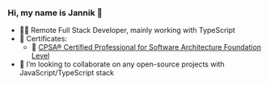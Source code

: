 ### Hi, my name is Jannik 👋

- :pouting_man: Remote Full Stack Developer, mainly working with TypeScript<br/>
- 🔭 Certificates:
  - :blue_book: [CPSA® Certified Professional for Software Architecture Foundation Level](https://www.isaqb.org/certifications/cpsa-certifications/cpsa-foundation-level/) 
- 👯 I’m looking to collaborate on any open-source projects with JavaScript/TypeScript stack

<!--
**jalorenz/jalorenz** is a ✨ _special_ ✨ repository because its `README.md` (this file) appears on your GitHub profile.

Here are some ideas to get you started:

- 🔭 I’m currently working on ...
- 🌱 I’m currently learning ...
- 👯 I’m looking to collaborate on ...
- 🤔 I’m looking for help with ...
- 💬 Ask me about ...
- 📫 How to reach me: ...
- 😄 Pronouns: ...
- ⚡ Fun fact: ...
-->
